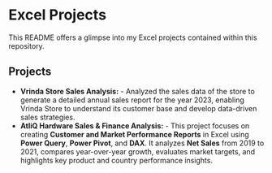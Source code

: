 # Excel Projects
This README offers a glimpse into my Excel projects contained within this repository.

## Projects
- **Vrinda Store Sales Analysis:** - Analyzed the sales data of the store to generate a detailed annual sales report for the year 2023, enabling Vrinda Store to understand its customer base and develop data-driven sales strategies.
- **AtliQ Hardware Sales & Finance Analysis:** - This project focuses on creating **Customer and Market Performance Reports** in Excel using **Power Query**, **Power Pivot**, and **DAX**. It analyzes **Net Sales** from 2019 to 2021, compares year-over-year growth, evaluates market targets, and highlights key product and country performance insights.
